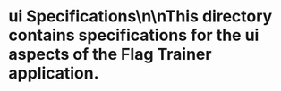 # ui Specifications\n\nThis directory contains specifications for the ui aspects of the Flag Trainer application.

